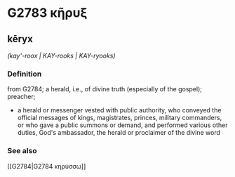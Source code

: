 # G2783 κῆρυξ

## kēryx

_(kay'-roox | KAY-rooks | KAY-ryooks)_

### Definition

from G2784; a herald, i.e., of divine truth (especially of the gospel); preacher; 

- a herald or messenger vested with public authority, who conveyed the official messages of kings, magistrates, princes, military commanders, or who gave a public summons or demand, and performed various other duties, God's ambassador, the herald or proclaimer of the divine word

### See also

[[G2784|G2784 κηρύσσω]]
